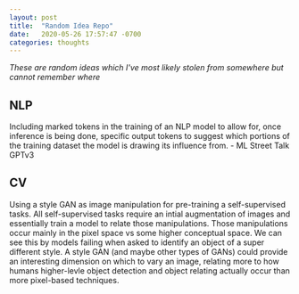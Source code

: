 ```yaml
---
layout: post
title:  "Random Idea Repo"
date:   2020-05-26 17:57:47 -0700
categories: thoughts
---
```


*These are random ideas which I've most likely stolen from somewhere but cannot remember where*


## NLP

Including marked tokens in the training of an NLP model to allow for, once inference is being done, specific output tokens to suggest which portions of the training dataset the model is drawing its influence from. - ML Street Talk GPTv3

## CV

Using a style GAN as image manipulation for pre-training a self-supervised tasks. All self-supervised tasks require an intial augmentation of images and essentially train a model to relate those manipulations. Those manipulations occur mainly in the pixel space vs some higher conceptual space. We can see this by models failing when asked to identify an object of a super different style. A style GAN (and maybe other types of GANs) could provide an interesting dimension on which to vary an image, relating more to how humans higher-levle object detection and object relating actually occur than more pixel-based techniques.
